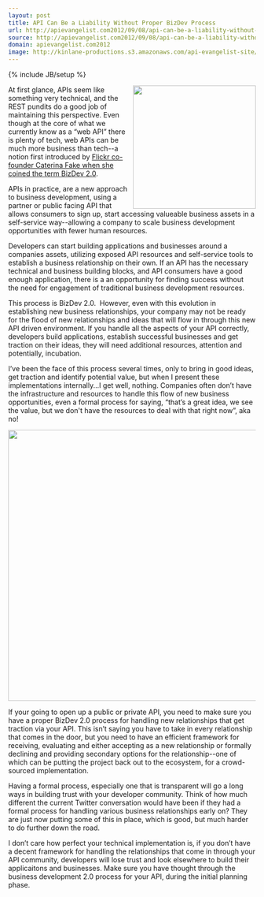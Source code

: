 ```yaml
---
layout: post
title: API Can Be a Liability Without Proper BizDev Process
url: http://apievangelist.com2012/09/08/api-can-be-a-liability-without-proper-bizdev-process/
source: http://apievangelist.com2012/09/08/api-can-be-a-liability-without-proper-bizdev-process/
domain: apievangelist.com2012
image: http://kinlane-productions.s3.amazonaws.com/api-evangelist-site/blog/bizdev.jpeg
---
```

{% include JB/setup %}
<p><img src="https://s3.amazonaws.com/kinlane-productions/api-evangelist/bizdev.jpeg" alt="" width="250" align="right" /></p>
<p>At first glance, APIs seem like something very technical, and the REST pundits do a good job of maintaining this perspective. Even though at the core of what we currently know as a &ldquo;web API&rdquo; there is plenty of tech, web APIs can be much more business than tech--a notion first introduced by&nbsp;<a title="Flickr co-founder Caterina Fake when she coined the term BizDev 2.0" href="http://apievangelist.com/2010/10/07/biz-dev-2-0/">Flickr co-founder Caterina Fake when she coined the term BizDev 2.0</a>.</p>
<p>APIs in practice, are a new approach to business development, using a partner or public facing API that allows consumers to sign up, start accessing valueable business assets in a self-service way--allowing a company to scale business development opportunities with fewer human resources.</p>
<p>Developers can start building applications and businesses around a companies assets, utilizing exposed API resources and self-service tools to establish a business relationship on their own. If an API has the necessary technical and business building blocks, and API consumers have a good enough application, there is a an opportunity for finding success without the need for engagement of traditional business development resources.</p>
<p>This process is BizDev 2.0. &nbsp;However, even with this evolution in establishing new business relationships, your company may not be ready for the flood of new relationships and ideas that will flow in through this new API driven environment. If you handle all the aspects of your API correctly, developers build applications, establish successful businesses and get traction on their ideas, they will need additional resources, attention and potentially, incubation.</p>
<p>I&rsquo;ve been the face of this process several times, only to bring in good ideas, get traction and identify potential value, but when I present these implementations internally...I get well, nothing. Companies often don&rsquo;t have the infrastructure and resources to handle this flow of new business opportunities, even a formal process for saying, &ldquo;that&rsquo;s a great idea, we see the value, but we don't have the resources to deal with that right now&rdquo;, aka no!</p>
<p><a href="https://s3.amazonaws.com/kinlane-productions/api-evangelist/Biz-20-Workflow.png" target="_blank"><img style="display: block; margin-left: auto; margin-right: auto;" src="https://s3.amazonaws.com/kinlane-productions/api-evangelist/Biz-20-Workflow.png" alt="" width="550" /></a></p>
<p>If your going to open up a public or private API, you need to make sure you have a proper BizDev 2.0 process for handling new relationships that get traction via your API. This isn&rsquo;t saying you have to take in every relationship that comes in the door, but you need to have an efficient framework for receiving, evaluating and either accepting as a new relationship or formally declining and providing secondary options for the relationship--one of which can be putting the project back out to the ecosystem, for a crowd-sourced implementation.</p>
<p>Having a formal process, especially one that is transparent will go a long ways in building trust with your developer community. Think of how much different the current Twitter conversation would have been if they had a formal process for handling various business relationships early on? They are just now putting some of this in place, which is good, but much harder to do further down the road.</p>
<p>I don&rsquo;t care how perfect your technical implementation is, if you don&rsquo;t have a decent framework for handling the relationships that come in through your API community, developers will lose trust and look elsewhere to build their applicaitons and businesses. Make sure you have thought through the business development 2.0 process for your API, during the initial planning phase.</p>

